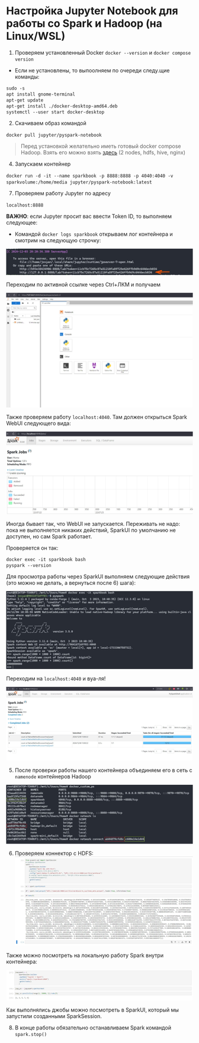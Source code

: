 # Настройка Jupyter Notebook для работы со Spark и Hadoop (на Linux/WSL)

1) Проверяем установленный Docker `docker --version` и `docker compose version`

* Если не установлены, то выпоолняем по очереди следу.щие команды:
```
sudo -s
apt install gnome-terminal
apt-get update
apt-get install ./docker-desktop-amd64.deb
systemctl --user start docker-desktop
```
2) Скачиваем образ командой

`docker pull jupyter/pyspark-notebook`

> Перед установкой желательно иметь готовый docker compose Hadoop. Взять его можно взять [здесь](https://github.com/pyhedgehog/bde2020-docker-hadoop) (2 nodes, hdfs, hive, nginx)

4) Запускаем контейнер

`docker run -d -it --name sparkbook -p 8888:8888 -p 4040:4040 -v sparkvolume:/home/media jupyter/pyspark-notebook:latest`

7) Проверяем работу Jupyter по адресу

`localhost:8888`

**ВАЖНО**: если Jupyter просит вас ввести Token ID, то выполняем следующее:
* Командой `docker logs sparkbook` открываем лог контейнера и смотрим на следующую строчку:

![token.jpg](https://github.com/Vasart-ds/spark_connectors/blob/master/data/token.jpg)

Переходим по активной ссылке через Ctrl+ЛКМ и получаем

![lab.jpg](https://github.com/Vasart-ds/spark_connectors/blob/master/data/lab.jpg)

Также проверяем работу `localhost:4040`. Там должен открыться Spark WebUI следующего вида:

![sparkGUI.jpg](https://github.com/Vasart-ds/spark_connectors/blob/master/data/sparkGUI.jpg)

Иногда бывает так, что WebUI не запускается. Переживать не надо: пока не выполняется никаких действий, SparkUI по умолчанию не доступен, но сам Spark работает. 

Проверяется он так:

```
docker exec -it sparkbook bash
pyspark --version
```

Для просмотра работы через SparkUI выполняем следующие действия (это можно не делать, а вернуться после 6) шага):

![pyspark_test](https://github.com/Vasart-ds/spark_connectors/blob/master/data/pyspark_test.jpg)

Переходим на `localhost:4040` и вуа-ля!

![sparkui.jpg](https://github.com/Vasart-ds/spark_connectors/blob/master/data/sparkui.jpg)

5) После проверки работы нашего контейнера объединяем его в сеть с `namenode` контейнеров Hadoop

![network.jpg](https://github.com/Vasart-ds/spark_connectors/blob/master/data/network.jpg)

6) Проверяем коннектор с HDFS:
![hdfs_connect.jpg](https://github.com/Vasart-ds/spark_connectors/blob/master/data/hdfs_connect.jpg)

Также можно посмотреть на локальную работу Spark внутри контейнера:

![selfspark.jgp](https://github.com/Vasart-ds/spark_connectors/blob/master/data/selfspark.jpg)

Как выполнялись джобы можно посмотреть в SparkUI, который мы запустили созданными SparkSession.

8) В конце работы обязательно останавливаем Spark командой `spark.stop()`

